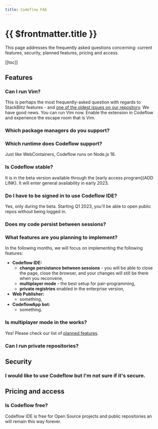 ```yaml
---
title: Codeflow FAQ
---
```


# {{ $frontmatter.title }}

This page addresses the frequently asked questions concerning: current features, security, planned features, pricing and access.

[[toc]]

## Features

### Can I run Vim?

This is perhaps the most frequently-asked question with regards to StackBlitz features - and [one of the oldest issues on our repository](https://github.com/stackblitz/core/issues/3). We have good news. You can run Vim now. Enable the extension in Codeflow and experience the escape room that is Vim.

### Which package managers do you support?

<!--@include: ./parts/supported-packages.md-->

### Which runtime does Codeflow support?

Just like WebContainers, Codeflow runs on Node.js 16.

### Is Codeflow stable?
It is in the beta version available through the [early access program](ADD LINK). It will enter general availability in early 2023.

### Do I have to be signed in to use Codeflow IDE? 

Yes, only during the beta. Starting Q1 2023, you'll be able to open public repos without being logged in.

### Does my code persist between sessions?

<!--@include: ./parts/persistance.md-->

### What features are you planning to implement?

In the following months, we will focus on implementing the following features:
- **Codeflow IDE:**
    - **change persistance between sessions** - you will be able to close the page, close the browser, and your changes will still be there when you reconvene,
    - **multiplayer mode** - the best setup for pair-programming,
    - **private registries** enabled in the enterprise version,
- **Web Publisher:**
    - something,
- **CodeflowApp bot:**
    - something.

### Is multiplayer mode in the works?
Yes! Please check our list of [planned features](#what-features-are-you-planning-to-implement).

### Can I run private repositories?
<!-- TODO -->

## Security 

### I would like to use Codeflow but I'm not sure if it's secure.


## Pricing and access

### Is Codeflow free?
Codeflow IDE is free for Open Source projects and public repositories an will remain this way forever.